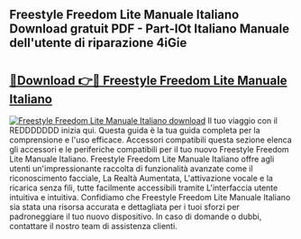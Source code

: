 ## Freestyle Freedom Lite Manuale Italiano Download gratuit PDF - Part-lOt Italiano Manuale dell'utente di riparazione 4iGie

# <h2><a href="http://dfdhwjf.blite.top/?on=Freestyle+Freedom+Lite+Manuale+Italiano">🔗Download 👉🔴 Freestyle Freedom Lite Manuale Italiano</a></h2>

[![Freestyle Freedom Lite Manuale Italiano download](https://i.imgur.com/lujVjoI.png)](http://dfdhwjf.blite.top/?on=Freestyle+Freedom+Lite+Manuale+Italiano)
Il tuo viaggio con il REDDDDDDD inizia qui. Questa guida è la tua guida completa per la comprensione e l'uso efficace. Accessori compatibili questa sezione elenca gli accessori e le periferiche compatibili per il tuo nuovo Freestyle Freedom Lite Manuale Italiano. Freestyle Freedom Lite Manuale Italiano offre agli utenti un'impressionante raccolta di funzionalità avanzate come il riconoscimento facciale, La Realtà Aumentata, L'attivazione vocale e la ricarica senza fili, tutte facilmente accessibili tramite L'interfaccia utente intuitiva e intuitiva. Confidiamo che Freestyle Freedom Lite Manuale Italiano sia stata una risorsa accurata e dettagliata per i tuoi sforzi per padroneggiare il tuo nuovo dispositivo. In caso di domande o dubbi, contattare il nostro team di assistenza clienti.
